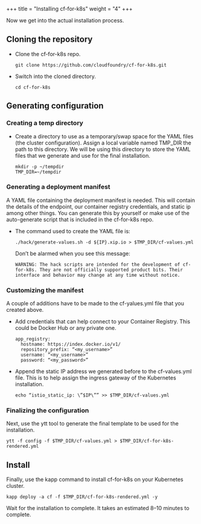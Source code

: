 +++
title = "Installing cf-for-k8s"
weight = "4"
+++


Now we get into the actual installation process.

## Cloning the repository

- Clone the cf-for-k8s repo. 

  ```
  git clone https://github.com/cloudfoundry/cf-for-k8s.git
  ```

- Switch into the cloned directory.
  
  ```
  cd cf-for-k8s
  ```

## Generating configuration

### Creating a temp directory

- Create a directory to use as a temporary/swap space for the YAML files (the cluster configuration). Assign a local variable named TMP_DIR the path to this directory. We will be using this directory to store the YAML files that we generate and use for the final installation.

  ```
  mkdir -p ~/tempdir
  TMP_DIR=~/tempdir
  ```

### Generating a deployment manifest

A YAML file containing the deployment manifest is needed. This will contain the details of the endpoint, our container registry credentials, and static ip among other things. You can generate this by yourself or make use of the auto-generate script that is included in the cf-for-k8s repo. 

- The command used to create the YAML file is:

  ```
  ./hack/generate-values.sh -d ${IP}.xip.io > $TMP_DIR/cf-values.yml
  ```

  Don’t be alarmed when you see this message:

  ```
  WARNING: The hack scripts are intended for the development of cf-for-k8s. They are not officially supported product bits. Their interface and behavior may change at any time without notice.
  ```

### Customizing the manifest

A couple of additions have to be made to the cf-yalues.yml file that you created above.

- Add credentials that can help connect to your Container Registry. This could be Docker Hub or any private one.

  ```
  app_registry:
    hostname: https://index.docker.io/v1/ 
    repository_prefix: “<my_username>” 
    username: “<my_username>” 
    password: “<my_password>”
  ```

- Append the static IP address we generated before to the cf-values.yml file. This is to help assign the ingress gateway of the Kubernetes installation.

  ```
  echo “istio_static_ip: \”$IP\”” >> $TMP_DIR/cf-values.yml
  ```

### Finalizing the configuration

Next, use the ytt tool to generate the final template to be used for the installation.

  ```
  ytt -f config -f $TMP_DIR/cf-values.yml > $TMP_DIR/cf-for-k8s-rendered.yml
  ```

## Install

Finally, use the kapp command to install cf-for-k8s on your Kubernetes cluster.

```
kapp deploy -a cf -f $TMP_DIR/cf-for-k8s-rendered.yml -y
```

Wait for the installation to complete. It takes an estimated 8–10 minutes to complete.
